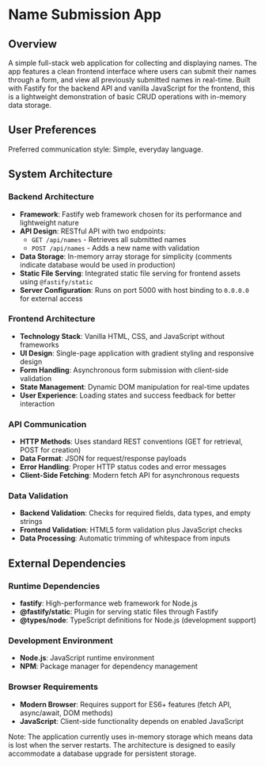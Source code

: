 # Name Submission App

## Overview

A simple full-stack web application for collecting and displaying names. The app features a clean frontend interface where users can submit their names through a form, and view all previously submitted names in real-time. Built with Fastify for the backend API and vanilla JavaScript for the frontend, this is a lightweight demonstration of basic CRUD operations with in-memory data storage.

## User Preferences

Preferred communication style: Simple, everyday language.

## System Architecture

### Backend Architecture
- **Framework**: Fastify web framework chosen for its performance and lightweight nature
- **API Design**: RESTful API with two endpoints:
  - `GET /api/names` - Retrieves all submitted names
  - `POST /api/names` - Adds a new name with validation
- **Data Storage**: In-memory array storage for simplicity (comments indicate database would be used in production)
- **Static File Serving**: Integrated static file serving for frontend assets using `@fastify/static`
- **Server Configuration**: Runs on port 5000 with host binding to `0.0.0.0` for external access

### Frontend Architecture
- **Technology Stack**: Vanilla HTML, CSS, and JavaScript without frameworks
- **UI Design**: Single-page application with gradient styling and responsive design
- **Form Handling**: Asynchronous form submission with client-side validation
- **State Management**: Dynamic DOM manipulation for real-time updates
- **User Experience**: Loading states and success feedback for better interaction

### API Communication
- **HTTP Methods**: Uses standard REST conventions (GET for retrieval, POST for creation)
- **Data Format**: JSON for request/response payloads
- **Error Handling**: Proper HTTP status codes and error messages
- **Client-Side Fetching**: Modern fetch API for asynchronous requests

### Data Validation
- **Backend Validation**: Checks for required fields, data types, and empty strings
- **Frontend Validation**: HTML5 form validation plus JavaScript checks
- **Data Processing**: Automatic trimming of whitespace from inputs

## External Dependencies

### Runtime Dependencies
- **fastify**: High-performance web framework for Node.js
- **@fastify/static**: Plugin for serving static files through Fastify
- **@types/node**: TypeScript definitions for Node.js (development support)

### Development Environment
- **Node.js**: JavaScript runtime environment
- **NPM**: Package manager for dependency management

### Browser Requirements
- **Modern Browser**: Requires support for ES6+ features (fetch API, async/await, DOM methods)
- **JavaScript**: Client-side functionality depends on enabled JavaScript

Note: The application currently uses in-memory storage which means data is lost when the server restarts. The architecture is designed to easily accommodate a database upgrade for persistent storage.
